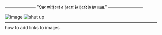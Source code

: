 ——————— "𝕺𝖓𝖊 𝖜𝖎𝖙𝖍𝖔𝖚𝖙 𝖆 𝖍𝖊𝖆𝖗𝖙 𝖎𝖘 𝖍𝖆𝖗𝖉𝖑𝖞 𝖍𝖚𝖒𝖆𝖓." ————————

![image](https://media.discordapp.net/attachments/1189324849378775041/1272353356937039882/Untitled466_20240811152408.png?ex=66baaae7&is=66b95967&hm=06875e53598f78c7ac2c6b595354b1ee308ba57fd3611713a948293e7b49c4ea&=&format=webp&quality=lossless&width=900&height=610)
![shut up](https://wilardo.crd.co/assets/images/gallery31/c928a3ff.png?v=f32c5ae3)
 ———————————————————————————————————
how to add links to images
